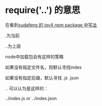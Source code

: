 # require('..') 的意思

在看到[xudafeng 的 ipv4 npm package 中写法](https://github.com/xudafeng/ipv4/blob/master/bin/ipv4)

.为当前

..为上层

node中加载包会有这样的策略

如果没有指定文件名，则默认寻找index

如果没有指定后缀，默认寻找 .js .json

.. 可以认为是这样的：

../index.js or ../index.json
